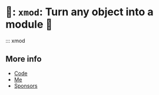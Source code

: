 # 🌱: `xmod`: Turn any object into a module 🌱

::: xmod

## More info

* [ Code ]( https://github.com/rec/xmod )
* [ Me ]( https://github.com/rec )
* [ Sponsors ]( https://github.com/sponsors/rec )
